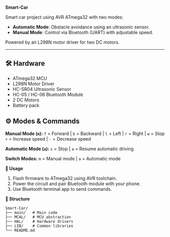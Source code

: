 
 **Smart-Car**

Smart car project using AVR ATmega32 with two modes:

* **Automatic Mode**: Obstacle avoidance using an ultrasonic sensor.
* **Manual Mode**: Control via Bluetooth (UART) with adjustable speed.

Powered by an L298N motor driver for two DC motors.

---

## **🛠 Hardware**

* ATmega32 MCU
* L298N Motor Driver
* HC-SR04 Ultrasonic Sensor
* HC-05 / HC-06 Bluetooth Module
* 2 DC Motors
* Battery pack


## **⚙️ Modes & Commands**

**Manual Mode (`m`):**
`f` = Forward | `b` = Backward | `l` = Left | `r` = Right | `w` = Stop
`+` = Increase speed | `-` = Decrease speed

**Automatic Mode (`a`):**
`s` = Stop | `a` = Resume automatic driving

**Switch Modes:**
`m` = Manual mode | `a` = Automatic mode

**🚀 Usage**

1. Flash firmware to ATmega32 using AVR toolchain.
2. Power the circuit and pair Bluetooth module with your phone.
3. Use Bluetooth terminal app to send commands.


**📂 Structure**

```
Smart-Car/
├── main/   # Main code
├── MCAL/   # MCU abstraction
├── HAL/    # Hardware drivers
├── LIB/    # Common libraries
└── README.md
```

